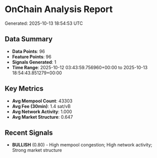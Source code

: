 # OnChain Analysis Report
Generated: 2025-10-13 18:54:53 UTC

## Data Summary
- **Data Points**: 96
- **Feature Points**: 96
- **Signals Generated**: 1
- **Time Range**: 2025-10-12 03:43:59.756960+00:00 to 2025-10-13 18:54:43.851279+00:00

## Key Metrics
- **Avg Mempool Count**: 43303
- **Avg Fee (30min)**: 1.4 sat/vB
- **Avg Network Activity**: 1.000
- **Avg Market Structure**: 0.647

## Recent Signals
- **BULLISH** (0.80) - High mempool congestion; High network activity; Strong market structure
